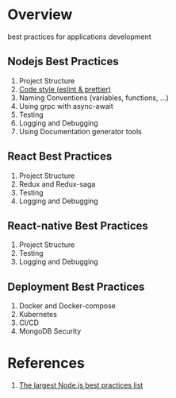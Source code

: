 # Overview
best practices for applications development

## Nodejs Best Practices
1. Project Structure
1. [Code style (eslint & prettier)](../master/nodejs/Linter.md)
1. Naming Conventions (variables, functions, ...)
1. Using grpc with async-await
1. Testing
1. Logging and Debugging
1. Using Documentation generator tools


## React Best Practices
1. Project Structure
1. Redux and Redux-saga
1. Testing
1. Logging and Debugging

## React-native Best Practices
1. Project Structure
1. Testing
1. Logging and Debugging

## Deployment Best Practices
1. Docker and Docker-compose
1. Kubernetes
1. CI/CD
1. MongoDB Security


# References
1. [The largest Node.js best practices list](https://github.com/goldbergyoni/nodebestpractices)


